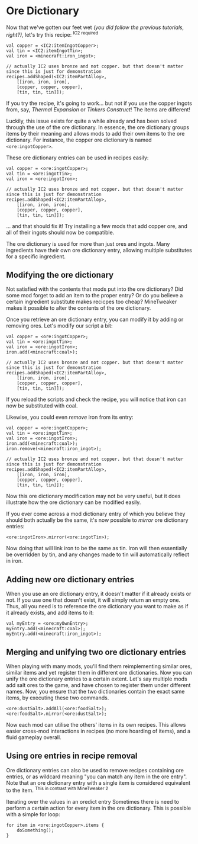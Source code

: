 # **Ore Dictionary**

Now that we've gotten our feet wet *(you did follow the previous tutorials, right?)*, let's try this recipe: <sup>IC2 required</sup>

```
val copper = <IC2:itemIngotCopper>;
val tin = <IC2:itemIngotTin>;
val iron = <minecraft:iron_ingot>;

// actually IC2 uses bronze and not copper. but that doesn't matter since this is just for demonstration
recipes.addShaped(<IC2:itemPartAlloy>, 
    [[iron, iron, iron], 
    [copper, copper, copper], 
    [tin, tin, tin]]);
```

If you try the recipe, it's going to work... but not if you use the copper ingots from, say, *Thermal Expansion* or *Tinkers Construct*! The items are different!

Luckily, this issue exists for quite a while already and has been solved through the use of the ore dictionary. In essence, the ore dictionary groups items by their meaning and allows mods to add their own items to the ore dictionary. For instance, the copper ore dictionary is named `<ore:ingotCopper>`.

These ore dictionary entries can be used in recipes easily:

```
val copper = <ore:ingotCopper>;
val tin = <ore:ingotTin>;
val iron = <ore:ingotIron>;

// actually IC2 uses bronze and not copper. but that doesn't matter since this is just for demonstration
recipes.addShaped(<IC2:itemPartAlloy>, 
    [[iron, iron, iron], 
    [copper, copper, copper], 
    [tin, tin, tin]]);
```

... and that should fix it! Try installing a few mods that add copper ore, and all of their ingots should now be compatible.

The ore dictionary is used for more than just ores and ingots. Many ingredients have their own ore dictionary entry, allowing multiple substitutes for a specific ingredient. 

## **Modifying the ore dictionary**

Not satisfied with the contents that mods put into the ore dictionary? Did some mod forget to add an item to the proper entry? Or do you believe a certain ingredient substitute makes recicpes too cheap? MineTweaker makes it possible to alter the contents of the ore dictionary.

Once you retrieve an ore dictionary entry, you can modify it by adding or removing ores. Let's modify our script a bit:

```
val copper = <ore:ingotCopper>;
val tin = <ore:ingotTin>;
val iron = <ore:ingotIron>;
iron.add(<minecraft:coal>);

// actually IC2 uses bronze and not copper. but that doesn't matter since this is just for demonstration
recipes.addShaped(<IC2:itemPartAlloy>, 
    [[iron, iron, iron], 
    [copper, copper, copper], 
    [tin, tin, tin]]);
```

If you reload the scripts and check the recipe, you will notice that iron can now be substituted with coal.

Likewise, you could even *remove* iron from its entry:

```
val copper = <ore:ingotCopper>;
val tin = <ore:ingotTin>;
val iron = <ore:ingotIron>;
iron.add(<minecraft:coal>);
iron.remove(<minecraft:iron_ingot>);

// actually IC2 uses bronze and not copper. but that doesn't matter since this is just for demonstration
recipes.addShaped(<IC2:itemPartAlloy>, 
    [[iron, iron, iron], 
    [copper, copper, copper], 
    [tin, tin, tin]]);
```

Now this ore dictionary modification may not be very useful, but it does illustrate how the ore dictionary can be modified easily.

If you ever come across a mod dictionary entry of which you believe they should both actually be the same, it's now possible to *mirror* ore dictionary entries:

`<ore:ingotIron>.mirror(<ore:ingotTin>);`

Now doing that will link iron to be the same as tin. Iron will then essentially be overridden by tin, and any changes made to tin will automatically reflect in iron.

## **Adding new ore dictionary entries**

When you use an ore dictionary entry, it doesn't matter if it already exists or not. If you use one that doesn't exist, it will simply return an empty one. Thus, all you need is to reference the ore dictionary you want to make as if it already exists, and add items to it:

```
val myEntry = <ore:myOwnEntry>;
myEntry.add(<minecraft:coal>);
myEntry.add(<minecraft:iron_ingot>);
```

## **Merging and unifying two ore dictionary entries**

When playing with many mods, you'll find them reimplementing similar ores, similar items and yet register them in different ore dictionaries. Now you can unify the ore dictionary entries to a certain extent. Let's say multiple mods add salt ores to the game, and have chosen to register them under different names. Now, you ensure that the two dictionaries contain the exact same items, by executing these two commands.

```
<ore:dustSalt>.addAll(<ore:foodSalt>);
<ore:foodSalt>.mirror(<ore:dustSalt>); 
```

Now each mod can utilise the others' items in its own recipes. This allows easier cross-mod interactions in recipes (no more hoarding of items), and a fluid gameplay overall.

## **Using ore entries in recipe removal**

Ore dictionary entries can also be used to remove recipes containing ore entries, or as wildcard meaning "you can match any item in the ore entry". Note that an ore dictionary entry with a single item is considered equivalent to the item. <sup>This in contrast with MineTweaker 2</sup>

Iterating over the values in an oredict entry
Sometimes there is need to perform a certain action for every item in the ore dictionary. This is possible with a simple for loop:

```
for item in <ore:ingotCopper>.items {
    doSomething();
}
```